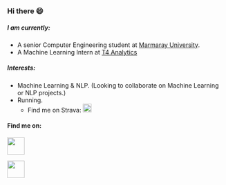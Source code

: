### Hi there 😄


##### I am currently: 
- A senior Computer Engineering student at [Marmaray University](https://www.marmara.edu.tr/en). 
- A Machine Learning Intern at [T4 Analytics](https://t4analytics.com/)


##### Interests: 
- Machine Learning & NLP. (Looking to collaborate on Machine Learning or NLP projects.)
- Running. 
  - Find me on Strava: [<img src="https://cdn.worldvectorlogo.com/logos/strava-2.svg" width=20 height="20"/>](https://www.strava.com/athletes/46693929)



#### Find me on: 

[<img src="https://img.icons8.com/color/48/000000/linkedin.png" width="40" height="40"/>](https://www.linkedin.com/in/asimokby/)

[<img src="https://cdn3.iconfinder.com/data/icons/logos-and-brands-adobe/512/189_Kaggle-512.png" width="40" height="40"/>](https://www.kaggle.com/asemokby)



<!--
**asimokby/asimokby** is a ✨ _special_ ✨ repository because its `README.md` (this file) appears on your GitHub profile.

Here are some ideas to get you started:

- 🔭 I’m currently working on ...
- 🌱 I’m currently learning ...
- 👯 I’m looking to collaborate on ...
- 🤔 I’m looking for help with ...
- 💬 Ask me about ...
- 📫 How to reach me: ...
- 😄 Pronouns: ...
- ⚡ Fun fact: ...
-->

